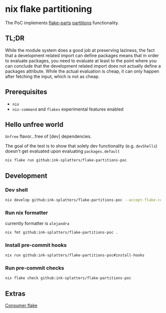 # nix flake partitioning

The PoC implements [flake-parts](https://flake.parts)
[partitions](https://flake.parts/options/flake-parts-partitions.html) functionality.

## TL;DR

While the module system does a good job at preserving laziness, the fact that a development
related import can define packages means that in order to evaluate packages, you need to
evaluate at least to the point where you can conclude that the development related import
does not actually define a packages attribute. While the actual evaluation is cheap, it can
only happen after fetching the input, which is not as cheap.

## Prerequisites

- `nix`
- `nix-command` and `flakes` experimental features enabled

## Hello unfree world

`Unfree` flavor...free of [dev] dependencies.

The goal of the test is to show that solely dev functionality (e.g. `devShells`) doesn't get evaluated
upon evaluating `packages.default`

```sh
nix flake run github:ink-splatters/flake-partitions-poc
```

## Development

### Dev shell

```sh
nix develop github:ink-splatters/flake-partitions-poc --accept-flake-config
```

### Run nix formatter

currently formatter is `alejandra`

```sh
nix fmt github:ink-splatters/flake-partitions-poc .
```

### Install pre-commit hooks

```sh
nix run github:ink-splatters/flake-partitions-poc#install-hooks
```

### Run pre-commit checks

```sh
nix flake check github:ink-splatters/flake-partitions-poc
```

## Extras

[Consumer flake](./extras/consumer-flake/README.md)
